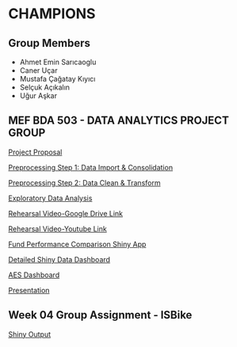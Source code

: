 # CHAMPIONS

## Group Members
* Ahmet Emin Sarıcaoglu
* Caner Uçar
* Mustafa Çağatay Kıyıcı
* Selçuk Açıkalın
* Uğur Aşkar

## MEF BDA 503 - DATA ANALYTICS PROJECT GROUP

[Project Proposal](Proposal.html)

[Preprocessing Step 1: Data Import & Consolidation](champions-tefas-data-import.html)

[Preprocessing Step 2: Data Clean & Transform](champions-tefas-data-clean-transform.html)

[Exploratory Data Analysis](champions-tefas-eda.html)

[Rehearsal Video-Google Drive Link](https://drive.google.com/file/d/1x2zEL-w1OGthUKOZV86Q78ifft6gHbUu/view?usp=sharing)

[Rehearsal Video-Youtube Link](https://www.youtube.com/watch?v=sS9beLPvMAQ)

[Fund Performance Comparison Shiny App](https://cagatay.shinyapps.io/tefas-work-2/)

[Detailed Shiny Data Dashboard](https://uguraskar.shinyapps.io/tefas_fund_analysis/)

[AES Dashboard](https://ahme.shinyapps.io/Funds_Shinny_Dahsboard/)

[Presentation](https://docs.google.com/presentation/d/1I_IwY2VKhQbqXVK1ZmJZiewrPy8qDphS3qem8DYarVs)



## Week 04 Group Assignment - ISBike

[Shiny Output](https://uguraskar.shinyapps.io/mef04g-champions/)
